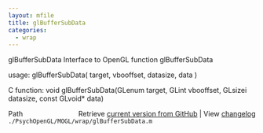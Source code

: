 ```yaml
---
layout: mfile
title: glBufferSubData
categories:
  - wrap
---
```


glBufferSubData  Interface to OpenGL function glBufferSubData

usage:  glBufferSubData\( target, vbooffset, datasize, data \)

C function:  void glBufferSubData\(GLenum target, GLint vbooffset, GLsizei datasize, const GLvoid\* data\)


<div class="code_header" style="text-align:right;">
  <span style="float:left;">Path&nbsp;&nbsp;</span> <span class="counter">Retrieve <a href=
  "https://raw.github.com/Psychtoolbox-3/Psychtoolbox-3/beta/./PsychOpenGL/MOGL/wrap/glBufferSubData.m">current version from GitHub</a> | View <a href=
  "https://github.com/Psychtoolbox-3/Psychtoolbox-3/commits/beta/./PsychOpenGL/MOGL/wrap/glBufferSubData.m">changelog</a></span>
</div>
<div class="code">
  <code>./PsychOpenGL/MOGL/wrap/glBufferSubData.m</code>
</div>
